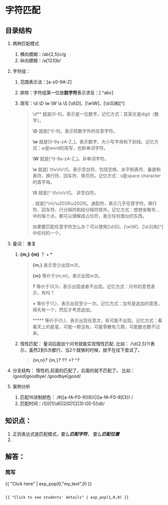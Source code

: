 # 字符匹配

## 目录结构

1. 两种匹配模式

   1. 横向模糊：/ab{2,5}c/g
   2. 纵向模糊：/a[123]b/

2. 字符组：

   1. 范围表示法：[a-z0-9A-Z]

   2. 排除：字符组第一位放**脱字符**表示求反：[ ^abc]

   3. 简写：\d \D \w \W \s \S [\d\D]、[\w\W]、[\s\S]和[^]

      > \d** 就是[0-9]。表示是一位数字。记忆方式：其英文是digit（数字）。
      >
      > **\D** 就是[^0-9]。表示除数字外的任意字符。
      >
      > **\w** 就是[0-9a-zA-Z_]。表示数字、大小写字母和下划线。记忆方式：w是word的简写，也称单词字符。
      >
      > **\W** 就是[^0-9a-zA-Z_]。非单词字符。
      >
      > **\s** 就是[ \t\v\n\r\f]。表示空白符，包括空格、水平制表符、垂直制表符、换行符、回车符、换页符。记忆方式：s是space character的首字母。
      >
      > **\S** 就是[^ \t\v\n\r\f]。 非空白符。
      >
      > **.** 就是[^\n\r\u2028\u2029]。通配符，表示几乎任意字符。换行符、回车符、行分隔符和段分隔符除外。记忆方式：想想省略号...中的每个点，都可以理解成占位符，表示任何类似的东西。
      >
      > 如果要匹配任意字符怎么办？可以使用[\d\D]、[\w\W]、[\s\S]和[^]中任何的一个。

3. 量词： 重复 

   1. **{m,}** **{m}** ？ + *

      > **{m,}** 表示至少出现m次。
      >
      > **{m}** 等价于{m,m}，表示出现m次。
      >
      > **?** 等价于{0,1}，表示出现或者不出现。记忆方式：问号的意思表示，有吗？
      >
      > **+** 等价于{1,}，表示出现至少一次。记忆方式：加号是追加的意思，得先有一个，然后才考虑追加。
      >
      > ***** 等价于{0,}，表示出现任意次，有可能不出现。记忆方式：看看天上的星星，可能一颗没有，可能零散有几颗，可能数也数不过来。

   2. 惰性匹配： 量词后面加个问号就能实现惰性匹配.   比如： /\d{2,5}?/表示，虽然2到5次都行，当2个就够的时候，就不在往下尝试了。

      > **{m,n}?** 
      > **{m,}?**
      > **??**
      > **+?**
      > ***?**

4. 分支结构： 惰性的,前面的匹配了，后面的就不匹配了。 比如： /good|goodbye/  /goodbye|good/  

5. 案例分析

   1. 匹配16进制颜色： /#([a-fA-F0-9]{6})|([a-fA-F0-9]{3}) /
   2. 匹配时间：/([0|1]\d)|(2[0|1|2|3):([0-5]\d)/

## 知识点：

1. 正则表达式是匹配模式，要么***匹配字符***， 要么***匹配位置***
2. 

## 解答：



### 简写

<script>
  var my_text="Hello this is an example of customize content.<br>\
if you want to wrap ,you have to type a '<br>',and '\r\n' is no use.<br>\
Like this \r\n see, no use.";
</script>
{{ "Click here" | exp_pop(0,"my_text",0) }}

<script>
  var my_text="Hello this is an example of customize content.<br>\
if you want to wrap ,you have to type a '<br>',and '\r\n' is no use.<br>\
Like this \r\n see, no use.";
</script>

```html

```



```html
{{ "Click to see students' details" | exp_pop(1,0,0) }}


```